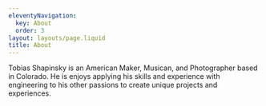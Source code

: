 ```yaml
---
eleventyNavigation:
  key: About
  order: 3
layout: layouts/page.liquid
title: About
---
```


Tobias Shapinsky is an American Maker, Musican, and Photographer based in Colorado. He is enjoys applying his skills and experience with engineering to his other passions to create unique projects and experiences. 
